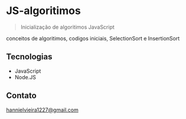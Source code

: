 # JS-algoritimos

>Inicialização de algoritimos JavaScript

conceitos de algoritimos, codigos iniciais, SelectionSort e InsertionSort

## Tecnologias

- JavaScript
- Node.JS

## Contato
hannielvieira1227@gmail.com
